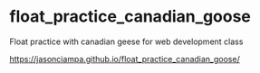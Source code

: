 # float_practice_canadian_goose
Float practice with canadian geese for web development class

https://jasonciampa.github.io/float_practice_canadian_goose/
